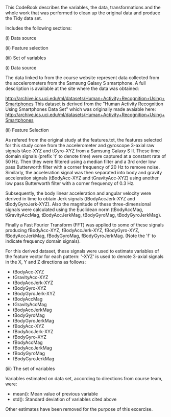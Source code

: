 This CodeBook describes the variables, the data, transformations and the whole work that was performed to clean up the original data and produce the Tidy data set.

Includes the following sections:

(i) Data source

(ii) Feature selection

(iii) Set of variables



(i) Data source

The data linked to from the course website represent data collected from the accelerometers from the Samsung Galaxy S smartphone. A full description is available at the site where the data was obtained: 

http://archive.ics.uci.edu/ml/datasets/Human+Activity+Recognition+Using+Smartphones This dataset is derived from the "Human Activity Recognition Using Smartphones Data Set" which was originally made avaiable here: http://archive.ics.uci.edu/ml/datasets/Human+Activity+Recognition+Using+Smartphones


(ii) Feature Selection

As refered from the original study at the features.txt, the features selected for this study come from the accelerometer and gyroscope 3-axial raw signals tAcc-XYZ and tGyro-XYZ from a Samsung Galaxy S II. These time domain signals (prefix 't' to denote time) were captured at a constant rate of 50 Hz. Then they were filtered using a median filter and a 3rd order low pass Butterworth filter with a corner frequency of 20 Hz to remove noise. Similarly, the acceleration signal was then separated into body and gravity acceleration signals (tBodyAcc-XYZ and tGravityAcc-XYZ) using another low pass Butterworth filter with a corner frequency of 0.3 Hz.

Subsequently, the body linear acceleration and angular velocity were derived in time to obtain Jerk signals (tBodyAccJerk-XYZ and tBodyGyroJerk-XYZ). Also the magnitude of these three-dimensional signals were calculated using the Euclidean norm (tBodyAccMag, tGravityAccMag, tBodyAccJerkMag, tBodyGyroMag, tBodyGyroJerkMag).

Finally a Fast Fourier Transform (FFT) was applied to some of these signals producing fBodyAcc-XYZ, fBodyAccJerk-XYZ, fBodyGyro-XYZ, fBodyAccJerkMag, fBodyGyroMag, fBodyGyroJerkMag. (Note the 'f' to indicate frequency domain signals).

For this derived dataset, these signals were used to estimate variables of the feature vector for each pattern:
'-XYZ' is used to denote 3-axial signals in the X, Y and Z directions as follows:

- tBodyAcc-XYZ
- tGravityAcc-XYZ
- tBodyAccJerk-XYZ
- tBodyGyro-XYZ
- tBodyGyroJerk-XYZ
- tBodyAccMag
- tGravityAccMag
- tBodyAccJerkMag
- tBodyGyroMag
- tBodyGyroJerkMag
- fBodyAcc-XYZ
- fBodyAccJerk-XYZ
- fBodyGyro-XYZ
- fBodyAccMag
- fBodyAccJerkMag
- fBodyGyroMag
- fBodyGyroJerkMag

(iii) The set of variables

Variables estimated on data set, according to directions from course team, were: 

- mean(): Mean value of previous variable
- std(): Standard deviation of variables cited above

Other estimates have been removed for the purpose of this excercise.



